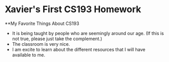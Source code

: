 # Xavier's First CS193 Homework

**My Favorite Things About CS193
- It is being taught by people who are seemingly around our age. (If this is not true, please just take the complement.)
- The classroom is very nice.
- I am excite to learn about the different resources that I will have available to me.
